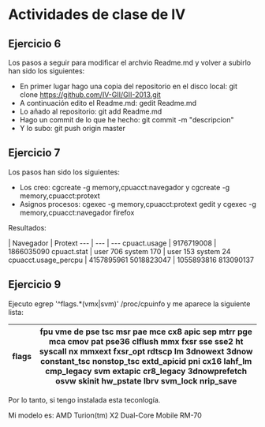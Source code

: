 Actividades de clase de IV
==========================

Ejercicio 6
-----------

Los pasos a seguir para modificar el archvio Readme.md y volver a subirlo han sido los siguientes:

* En primer lugar hago una copia del repositorio en el disco local:  git clone https://github.com/IV-GII/GII-2013.git
* A continuación edito el Readme.md: gedit Readme.md
* Lo añado al repositorio: git add Readme.md
* Hago un commit de lo que he hecho: git commit -m "descripcion"
* Y lo subo: git push origin master

Ejercicio 7
-----------

Los pasos han sido los siguientes:

* Los creo: cgcreate -g memory,cpuacct:navegador y cgcreate -g memory,cpuacct:protext
* Asignos procesos: cgexec -g memory,cpuacct:protext gedit y cgexec -g memory,cpuacct:navegador firefox

Resultados:

  | Navegador | Protext
--- | --- | ---
cpuact.usage | 9176719008 | 1866035090
cpuact.stat | user 706 system 170 | user 153 system 24
cpuacct.usage_percpu | 4157895961 5018823047  | 1055893816 813090137 

Ejercicio 9
-----------

Ejecuto  egrep '^flags.*(vmx|svm)' /proc/cpuinfo y me aparece la siguiente lista: 

flags	| fpu vme de pse tsc msr pae mce cx8 apic sep mtrr pge mca cmov pat pse36 clflush mmx fxsr sse sse2 ht syscall nx mmxext fxsr_opt rdtscp lm 3dnowext 3dnow constant_tsc nonstop_tsc extd_apicid pni cx16 lahf_lm cmp_legacy svm extapic cr8_legacy 3dnowprefetch osvw skinit hw_pstate lbrv svm_lock nrip_save
--- | ---

Por lo tanto, si tengo instalada esta teconlogía.

Mi modelo es:  AMD Turion(tm) X2 Dual-Core Mobile RM-70

